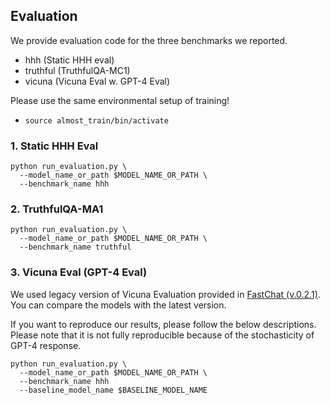 ## Evaluation

We provide evaluation code for the three benchmarks we reported.

- hhh (Static HHH eval)
- truthful (TruthfulQA-MC1)
- vicuna (Vicuna Eval w. GPT-4 Eval)

Please use the same environmental setup of training!

* `source almost_train/bin/activate`


### 1. Static HHH Eval

```
python run_evaluation.py \
  --model_name_or_path $MODEL_NAME_OR_PATH \
  --benchmark_name hhh
```

### 2. TruthfulQA-MA1

```
python run_evaluation.py \
  --model_name_or_path $MODEL_NAME_OR_PATH \
  --benchmark_name truthful
```

### 3. Vicuna Eval (GPT-4 Eval)

We used legacy version of Vicuna Evaluation provided in [FastChat (v.0.2.1)](https://github.com/lm-sys/FastChat/tree/v0.2.1/fastchat/eval). <br>
You can compare the models with the latest version. <br>

If you want to reproduce our results, please follow the below descriptions. <br>
Please note that it is not fully reproducible because of the stochasticity of GPT-4 response.

```
python run_evaluation.py \
  --model_name_or_path $MODEL_NAME_OR_PATH \
  --benchmark_name hhh
  --baseline_model_name $BASELINE_MODEL_NAME
```
